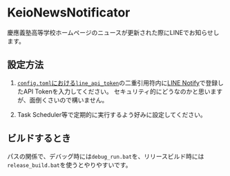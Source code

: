 # KeioNewsNotificator

慶應義塾高等学校ホームページのニュースが更新された際にLINEでお知らせします。

## 設定方法

1. [`config.toml`における`line_api_token`](https://github.com/5C6F2F/KeioNewsNotificator/blob/a148894159f3c205bf21cc59f61e145da6157f44/resources/config.toml#L3)の二重引用符内に[LINE Notify](https://notify-bot.line.me/my/)で登録したAPI Tokenを入力してください。 
セキュリティ的にどうなのかと思いますが、面倒くさいので構いません。

1. Task Scheduler等で定期的に実行するよう好みに設定してください。

## ビルドするとき

パスの関係で、デバッグ時には`debug_run.bat`を、リリースビルド時には`release_build.bat`を使うとやりやすいです。
